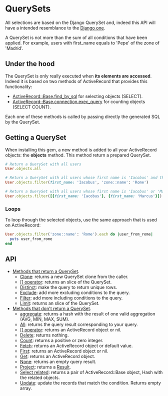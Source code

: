 # QuerySets

All selections are based on the Django QuerySet and, indeed this API
will have a intended resemblance to the [Django one](https://docs.djangoproject.com/en/2.0/ref/models/querysets/).

A QuerySet is not more than the sum of all conditions that have been applied.
For example, users with first_name equals to 'Pepe' of the zone of 'Madrid'.

## Under the hood

The QuerySet is only really executed when **its elements are accessed**.
Indeed it is based on two methods of ActiveRecord that provides this functionality:

- [ActiveRecord::Base.find_by_sql](http://api.rubyonrails.org/classes/ActiveRecord/Querying.html) for selecting objects (SELECT).
- [ActiveRecord::Base.connection.exec_query](http://api.rubyonrails.org/classes/ActiveRecord/ConnectionAdapters/DatabaseStatements.html#method-i-exec_query) for counting objects (SELECT COUNT).
   
Each one of these methods is called by passing directly the generated SQL by the QuerySet.         

## Getting a QuerySet

When installing this gem, a new method is added to all your ActiveRecord objects:
the **objects** method. This method return a prepared QuerySet.

```ruby
# Return a QuerySet with all users
User.objects.all

# Return a QuerySet with all users whose first name is 'Iacobus' and their zone is 'Rome'
User.objects.filter(first_name: 'Iacobus', 'zone::name': 'Rome')

# Return a QuerySet with all users whose first name is 'Iacobus' or 'Marcus'
User.objects.filter([{first_name: 'Iacobus'}, {first_name: 'Marcus'}])
```

### Loops

To loop through the selected objects, use the same approach
that is used on ActiveRecord:

```ruby
User.objects.filter('zone::name': 'Rome').each do |user_from_rome|
  puts user_from_rome
end
```

## API

- [Methods that return a QuerySet](/doc/api/queryset/methods/return_queryset.md). 
  - [Clone](/doc/api/queryset/methods/return_queryset.md#clone): returns a new QuerySet clone from the caller.
  - [\[\] operator](/doc/api/queryset/methods/return_queryset.md#brackets): returns an slice of the QuerySet.
  - [Distinct](/doc/api/queryset/methods/return_queryset.md#distinct): make the query to return unique rows.
  - [Exclude](/doc/api/queryset/methods/return_queryset.md#exclude): add more excluding conditions to the query.
  - [Filter](/doc/api/queryset/methods/return_queryset.md#filter): add more including conditions to the query.
  - [Limit](/doc/api/queryset/methods/return_queryset.md#limit): returns an slice of the QuerySet.
- [Methods that don't return a QuerySet](/doc/api/queryset/methods/dont_return_queryset.md). 
  - [aggregate](/doc/api/queryset/methods/dont_return_queryset.md#aggregate): returns a hash with the result of one valid aggregation (AVG, MIN, MAX, SUM).
  - [All](/doc/api/queryset/methods/dont_return_queryset.md#all): returns the query result corresponding to your query.
  - [\[\] operator](/doc/api/queryset/methods/dont_return_queryset.md#brackets): returns an ActiveRecord object or nil.
  - [Delete](/doc/api/queryset/methods/dont_return_queryset.md#delete): returns nothing.
  - [Count](/doc/api/queryset/methods/dont_return_queryset.md#count): returns a positive or zero integer.
  - [Fetch](/doc/api/queryset/methods/dont_return_queryset.md#fetch): returns an ActiveRecord object or default value.
  - [First](/doc/api/queryset/methods/dont_return_queryset.md#first): returns an ActiveRecord object or nil.
  - [Get](/doc/api/queryset/methods/dont_return_queryset.md#get): returns an ActiveRecord object.
  - [None](/doc/api/queryset/methods/dont_return_queryset.md#none): returns an empty query result.
  - [Project](/doc/api/queryset/methods/dont_return_queryset.md#project): returns a [Result](http://api.rubyonrails.org/classes/ActiveRecord/Result.html).
  - [Select related](/doc/api/queryset/methods/dont_return_queryset.md#select-related): returns a pair of ActiveRecord::Base object, Hash with the related objects.
  - [Update](/doc/api/queryset/methods/dont_return_queryset.md#update): update the records that match the condition. Returns empty array.


